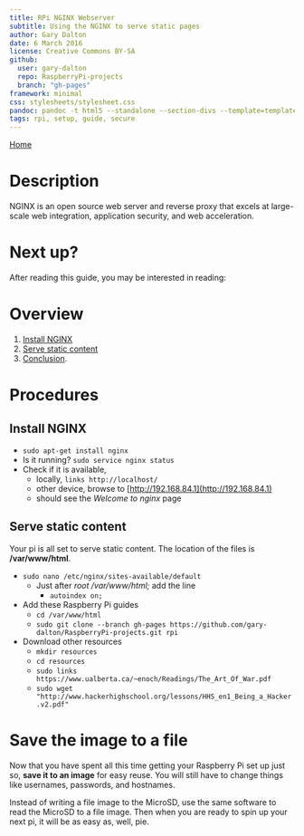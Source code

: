 ```yaml
---
title: RPi NGINX Webserver
subtitle: Using the NGINX to serve static pages
author: Gary Dalton
date: 6 March 2016
license: Creative Commons BY-SA
github:
  user: gary-dalton
  repo: RaspberryPi-projects
  branch: "gh-pages"
framework: minimal
css: stylesheets/stylesheet.css
pandoc: pandoc -t html5 --standalone --section-divs --template=template_github.html rpi_nginx.md -o rpi_nginx.html
tags: rpi, setup, guide, secure
---
```

[Home](index.html)

# Description

NGINX is an open source web server and reverse proxy that excels at large-scale web integration, application security, and web acceleration.

# Next up?

After reading this guide, you may be interested in reading:


# Overview

1. [Install NGINX](#1)
2. [Serve static content](#2)
3. [Conclusion](#Conclusion).


# Procedures

## <a name="1"></a>Install NGINX

+ `sudo apt-get install nginx`
+ Is it running? `sudo service nginx status`
+ Check if it is available,
    - locally, `links http://localhost/`
    - other device, browse to [http://192.168.84.1](http://192.168.84.1)
    - should see the _Welcome to nginx_ page

## <a name="2"></a>Serve static content

Your pi is all set to serve static content. The location of the files is **/var/www/html**.

+ `sudo nano /etc/nginx/sites-available/default`
    - Just after _root /var/www/html;_ add the line
        - `autoindex on;`
+ Add these Raspberry Pi guides
    - `cd /var/www/html`
    - `sudo git clone --branch gh-pages https://github.com/gary-dalton/RaspberryPi-projects.git rpi`
+ Download other resources
    - `mkdir resources`
    - `cd resources`
    - `sudo links https://www.ualberta.ca/~enoch/Readings/The_Art_Of_War.pdf`
    - `sudo wget "http://www.hackerhighschool.org/lessons/HHS_en1_Being_a_Hacker.v2.pdf"`


# <a name="Conclusion"></a>Save the image to a file

Now that you have spent all this time getting your Raspberry Pi set up just so, **save it to an image** for easy reuse. You will still have to change things like usernames, passwords, and hostnames.

Instead of writing a file image to the MicroSD, use the same software to read the MicroSD to a file image. Then when you are ready to spin up your next pi, it will be as easy as, well, pie.
